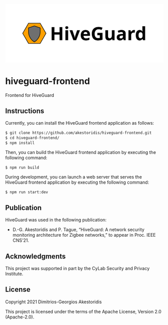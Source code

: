 <img src="hiveguard-header.png">

# hiveguard-frontend

Frontend for HiveGuard


## Instructions

Currently, you can install the HiveGuard frontend application as follows:
```console
$ git clone https://github.com/akestoridis/hiveguard-frontend.git
$ cd hiveguard-frontend/
$ npm install
```

Then, you can build the HiveGuard frontend application by executing the following command:
```console
$ npm run build
```

During development, you can launch a web server that serves the HiveGuard frontend application by executing the following command:
```console
$ npm run start:dev
```


## Publication

HiveGuard was used in the following publication:

* D.-G. Akestoridis and P. Tague, “HiveGuard: A network security monitoring architecture for Zigbee networks,” to appear in Proc. IEEE CNS’21.


## Acknowledgments

This project was supported in part by the CyLab Security and Privacy Institute.


## License

Copyright 2021 Dimitrios-Georgios Akestoridis

This project is licensed under the terms of the Apache License, Version 2.0 (Apache-2.0).
